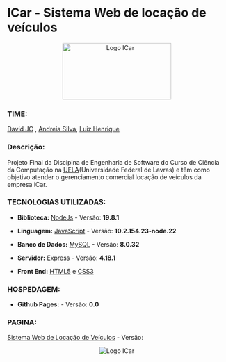 # ICar - Sistema Web de locação de veículos
<div align="center" >
  <img src="https://github.com/david-jc-br/ICar/assets/73839667/c210e1f2-4c19-4b5b-bf4f-b287f14fec80" alt="Logo ICar"  width="250" height="130">
</div>

### TIME:

[David JC](https://github.com/david-jc-br) , [Andreia Silva](https://github.com/AndreiaJSilva), [Luiz Henrique](https://github.com/Luiziki)

### Descrição:

Projeto Final da Discipina de Engenharia de Software do Curso de Ciência da Computação na [UFLA](https://ufla.br/)(Universidade Federal de Lavras)  e têm como objetivo atender o gerenciamento comercial locação de veículos da empresa iCar.

### TECNOLOGIAS UTILIZADAS:

* **Biblioteca:** [NodeJs](https://nodejs.org/en) - Versão: **19.8.1**

* **Linguagem:** [JavaScript](https://developer.mozilla.org/pt-BR/docs/Web/JavaScript) - Versão: **10.2.154.23-node.22**

* **Banco de Dados:** [MySQL](https://www.mysql.com/) - Versão: **8.0.32**

* **Servidor:** [Express](https://expressjs.com/) - Versão: **4.18.1**

* **Front End:** [HTML5](https://developer.mozilla.org/pt-BR/docs/Learn/Getting_started_with_the_web/HTML_basics) e [CSS3](https://www.w3schools.com/Css/)

### HOSPEDAGEM: 
* **Github Pages:** []() - Versão: **0.0**
### PAGINA:
[Sistema Web de Locação de Veículos]() - Versão:

<div align="center">
  <img src="https://github.com/david-jc-br/ICar/assets/73839667/8eccdaa8-4c8c-489a-b067-5283a8bd2306" alt="Logo ICar">
</div>



